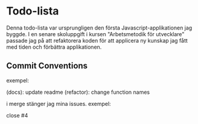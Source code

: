 # Todo-lista

Denna todo-lista var ursprungligen den första Javascript-applikationen jag byggde. I en senare skoluppgift i kursen "Arbetsmetodik för utvecklare" passade jag på att refaktorera koden för att applicera ny kunskap jag fått med tiden och förbättra applikationen.

## Commit Conventions

exempel:

(docs): update readme
(refactor): change function names

i merge stänger jag mina issues.
exempel:

close #4
